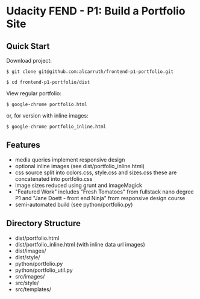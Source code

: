 
# Udacity FEND - P1: Build a Portfolio Site

## Quick Start

Download project:

`$ git clone git@github.com:alcarruth/frontend-p1-portfolio.git`

`$ cd frontend-p1-portfolio/dist`

View regular portfolio:

`$ google-chrome portfolio.html`

or, for version with inline images:

 `$ google-chrome portfolio_inline.html`

## Features

 * media queries implement responsive design
 * optional inline images (see dist/portfolio_inline.html)
 * css source split into colors.css, style.css and sizes.css these are concatenated into portfolio.css
 * image sizes reduced using grunt and imageMagick
 * "Featured Work" includes "Fresh Tomatoes" from fullstack nano degree P1 and "Jane Doett - front end Ninja" from responsive design course
 * semi-automated build (see python/portfolio.py)

## Directory Structure

 * dist/portfolio.html
 * dist/portfolio_inline.html (with inline data url images)
 * dist/images/
 * dist/style/
 * python/portfolio.py
 * python/portfolio_util.py
 * src/images/
 * src/style/
 * src/templates/

